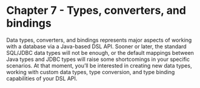 # Chapter 7 - Types, converters, and bindings

Data types, converters, and bindings represents major aspects of working with a database via a Java-based DSL API. Sooner or later, the standard SQL/JDBC data types will not be enough, or the default mappings between Java types and JDBC types will raise some shortcomings in your specific scenarios. At that moment, you’ll be interested in creating new data types, working with custom data types, type conversion, and type binding capabilities of your DSL API.
